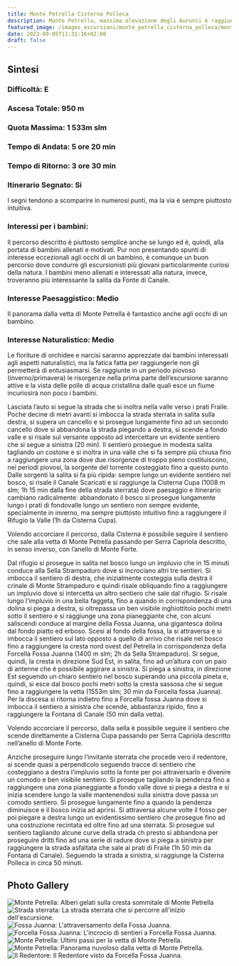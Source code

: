 ```yaml
---
title: Monte Petrella Cisterna Polleca
description: Monte Petrella, massima elevazione degli Aurunci è raggiungibile da un gran numero di percorsi. Tra tutte le vie possibili, il grande anello che parte dalla Cisterna Polleca è sicuramente tra i più vari permettendo di attraversare in una sola escursione praticamente tutti gli ambienti che caratterizzano i monti Aurunci. La vista sul mare, godibile solo nella parte finale dell’escursione, permette di chiudere la salita in bellezza regalando panorami indimenticabili.
featured_image: /images_escursioni/monte_petrella_cisterna_polleca/monte_petrella.jpg
date: 2023-09-05T11:31:16+02:00
draft: false
---
```



## Sintesi
### Difficoltà: E
### Ascesa Totale: 950 m
### Quota Massima: 1 533m slm
### Tempo di Andata: 5 ore 20 min
### Tempo di Ritorno: 3 ore 30 min
### Itinerario Segnato: Si
I segni tendono a scomparire in numerosi punti, ma la via è sempre piuttosto intuitiva.
### Interessi per i bambini:
 Il percorso descritto è piuttosto semplice anche se lungo ed è, quindi, alla portata di bambini allenati e motivati. Pur non presentando spunti di interesse eccezionali agli occhi di un bambino, è comunque un buon percorso dove condurre gli escursionisti più giovani particolarmente curiosi della natura. I bambini meno allenati e interessati alla natura, invece, troveranno più interessante la salita da Fonte di Canale.
### Interesse Paesaggistico: Medio
Il panorama dalla vetta di Monte Petrella è fantastico anche agli occhi di un bambino.

### Interesse Naturalistico: Medio
Le fioriture di orchidee e narcisi saranno apprezzate dai bambini interessati agli aspetti naturalistici, ma la fatica fatta per raggiungerle non gli permetterà di entusiasmarsi.
Se raggiunte in un periodo piovoso (inverno/primavera) le risorgenze nella prima parte dell’escursione saranno attive e la vista delle polle di acqua cristallina dalle quali esce un fiume incuriosirà non poco i bambini. 

Lasciata l’auto si segue la strada che si inoltra nella valle verso i prati Fraile. Poche decine di metri avanti si imbocca la strada sterrata in salita sulla destra, si supera un cancello e si prosegue lungamente fino ad un secondo cancello dove si abbandona la strada piegando a destra, si scende a fondo valle e si risale sul versante opposto ad intercettare un evidente sentiero che si segue a sinistra (20 min).
Il sentiero prosegue in modesta salita tagliando un costone e si inoltra in una valle che si fa sempre più chiusa fino a raggiungere una zona dove due risorgenze di troppo pieno costituiscono, nei periodi piovosi, la sorgente del torrente costeggiato fino a questo punto.
Dalle sorgenti la salita si fa più ripida: sempre lungo un evidente sentiero nel bosco, si risale il Canale Scaricati e si raggiunge la Cisterna Cupa (1008 m slm; 1h 15 min dalla fine della strada sterrata) dove paesaggio e itinerario cambiano radicalmente: abbandonato il bosco si prosegue lungamente lungo i prati di fondovalle lungo un sentiero non sempre evidente, specialmente in inverno, ma sempre piuttosto intuitivo fino a raggiungere il Rifugio la Valle (1h da Cisterna Cupa).

Volendo accorciare il percorso, dalla Cisterna è possibile seguire il sentiero che sale alla vetta di Monte Petrella passando per Serra Capriola descritto, in senso inverso, con l’anello di Monte Forte.

Dal rifugio si prosegue in salita nel bosco lungo un impluvio che in 15 minuti conduce alla Sella Strampaduro dove si incrociano altri tre sentieri. Si imbocca il sentiero di destra, che inizialmente costeggia sulla destra il crinale di Monte Strampaduro e quindi risale obliquando fino a  raggiungere un impluvio dove si intercetta un altro sentiero che sale dal rifugio. Si risale lungo l’impluvio in una bella faggeta, fino a quando in corrispondenza di una dolina si piega a destra,  si oltrepassa un ben visibile inghiottitoio pochi metri sotto il sentiero e si raggiunge una zona pianeggiante che, con alcuni saliscendi conduce al margine della Fossa Juanna, una gigantesca dolina dal fondo piatto ed erboso.
Scesi al fondo della fossa, la si attraversa e si imbocca il sentiero sul lato opposto a quello di arrivo che risale nel bosco fino a raggiungere la cresta nord ovest del Petrella in corrispondenza della Forcella Fossa Juanna (1400 m slm; 2h da Sella Strampaduro).
Si segue, quindi, la cresta in direzione Sud Est, in salita, fino ad un’altura con un paio di antenne che è possibile aggirare a sinistra. Si piega a sinistra, in direzione Est seguendo un chiaro sentiero nel bosco superando una piccola pineta e, quindi, si esce dal bosco pochi metri sotto la cresta sassosa che si segue fino a raggiungere la vetta (1553m slm; 30 min da Forcella fossa Juanna).
Per la discesa si ritorna indietro fino a Forcella fossa Juanna dove si imbocca il sentiero a sinistra che scende, abbastanza ripido, fino a raggiungere la Fontana di Canale (50 min dalla vetta).

Volendo accorciare il percorso, dalla sella è possibile seguire il sentiero che scende direttamente a Cisterna Cupa passando per Serra Capriola descritto nell’anello di Monte Forte.

Anziche proseguire lungo l’invitante sterrata che procede vero il redentore, si scende quasi a perpendicolo seguendo tracce di sentiero che costeggiano a destra l’impluvio sotto la fonte per poi attraversarlo e divenire un comodo e ben visibile sentiero.
Si prosegue tagliando la pendenza fino a raggiungere una zona pianeggiante a fondo valle dove si piega a destra e si inizia scendere lungo la valle mantenendosi sulla sinistra dove passa un comodo sentiero. Si prosegue lungamente fino a quando la pendenza diminuisce e il bosco inizia ad aprirsi. Si attraversa alcune volte il fosso per poi piegare a destra lungo un evidentissimo sentiero che prosegue fino ad una costruzione recintata ed oltre fino ad una sterrata. Si prosegue sul sentiero tagliando alcune curve della strada ch presto si abbandona per proseguire dritti fino ad una serie di radure dove si piega a sinistra per raggiungere la strada asfaltata che sale  ai prati di Fraile (1h 50 min da Fontana di Canale).
Seguendo la strada a sinistra, si raggiunge la Cisterna Polleca in circa 50 minuti.



## Photo Gallery
![](/images_escursioni/monte_petrella_cisterna_polleca/monte_petrella.jpg "Monte Petrella: Alberi gelati sulla cresta sommitale di Monte Petrella")  ![](/images_escursioni/monte_petrella_cisterna_polleca/strada_sterrata.jpg "Strada sterrata: La strada sterrata che si percorre all'inizio dell'escursione.")  ![](/images_escursioni/monte_petrella_cisterna_polleca/fossa_juanna.jpg "Fossa Juanna: L'attraversamento della Fossa Juanna.")  ![](/images_escursioni/monte_petrella_cisterna_polleca/forcella_fossa_juanna.jpg "Forcella Fossa Juanna: L'incrocio di sentieri a Forcella Fossa Juanna.")  ![](/images_escursioni/monte_petrella_cisterna_polleca/monte_petrella.jpg "Monte Petrella: Ultimi passi per la vetta di Monte Petrella.")  ![](/images_escursioni/monte_petrella_cisterna_polleca/monte_petrella.jpg "Monte Petrella: Panorama nuvoloso dalla vetta di Monte Petrella.")  ![](/images_escursioni/monte_petrella_cisterna_polleca/il_redentore.jpg "Il Redentore: Il Redentore visto da Forcella Fossa Juanna.")  